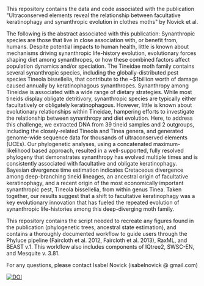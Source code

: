 This repository contains the data and code associated with the publication "Ultraconserved elements reveal the relationship between facultative keratinophagy and synanthropic evolution in clothes moths" by Novick et al.

The following is the abstract associated with this publication:
Synanthropic species are those that live in close association with, or benefit from, humans. Despite potential impacts to human health, little is known about mechanisms driving synanthropic life-history evolution, evolutionary forces shaping diet among synanthropes, or how these combined factors affect population dynamics and/or speciation. The Tineidae moth family contains several synanthropic species, including the globally-distributed pest species Tineola bissellelia, that contribute to the ~$1billion worth of damage caused annually by keratinophagous synanthropes. Synanthropy among Tineidae is associated with a wide range of dietary strategies.  While most tineids display obligate detritivory, synanthropic species are typically either facultatively or obligately keratinophagous. However, little is known about evolutionary relationships within Tineidae, hampering efforts to investigate the relationship between synanthropy and diet evolution. Here, to address this challenge, we extracted DNA from 39 tineid samples and 2 outgroups, including the closely-related Tineola and Tinea genera, and generated genome-wide sequence data for thousands of ultraconserved elements (UCEs). Our phylogenetic analyses, using a concatenated maximum-likelihood based approach, resulted in a well-supported, fully resolved phylogeny that demonstrates synanthropy has evolved multiple times and is consistently associated with facultative and obligate keratinophagy. Bayesian divergence time estimation indicates Cretaceous divergence among deep-branching tineid lineages, an ancestral origin of facultative keratinophagy, and a recent origin of the most economically important synanthropic pest, Tineola bissellelia, from within genus Tinea. Taken together, our results suggest that a shift to facultative keratinophagy was a key evolutionary innovation that has fueled the repeated evolution of synanthropic life-histories among this deep-diverging moth family.

This repository contains the script needed to recreate any figures found in the publication (phylogenetic trees, ancestral state estimation), and contains a thoroughly documented workflow to guide users through the Phyluce pipeline (Faircloth et al. 2012, Faircloth et al. 2013), RaxML, and BEAST v.1. This workflow also includes components of IQtree2, SWSC-EN, and Mesquite v. 3.81.

For any questions, please contact Isabel Novick (isabelnovick @ gmail.com)

[![DOI](https://zenodo.org/badge/904878537.svg)](https://doi.org/10.5281/zenodo.15306210)
